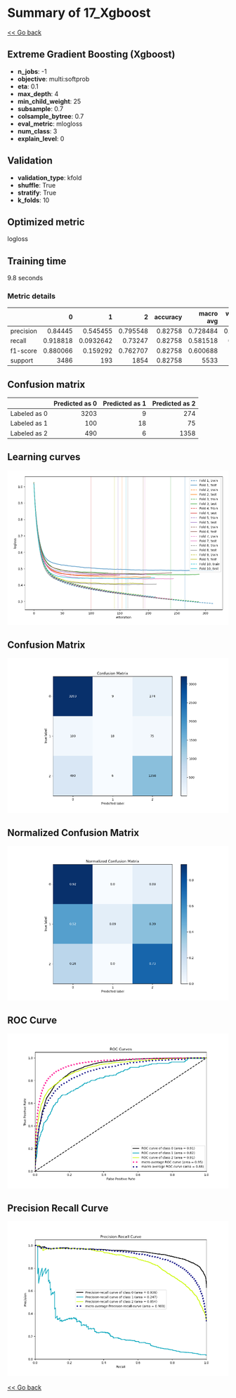# Summary of 17_Xgboost

[<< Go back](../README.md)


## Extreme Gradient Boosting (Xgboost)
- **n_jobs**: -1
- **objective**: multi:softprob
- **eta**: 0.1
- **max_depth**: 4
- **min_child_weight**: 25
- **subsample**: 0.7
- **colsample_bytree**: 0.7
- **eval_metric**: mlogloss
- **num_class**: 3
- **explain_level**: 0

## Validation
 - **validation_type**: kfold
 - **shuffle**: True
 - **stratify**: True
 - **k_folds**: 10

## Optimized metric
logloss

## Training time

9.8 seconds

### Metric details
|           |           0 |           1 |           2 |   accuracy |   macro avg |   weighted avg |   logloss |
|:----------|------------:|------------:|------------:|-----------:|------------:|---------------:|----------:|
| precision |    0.84445  |   0.545455  |    0.795548 |    0.82758 |    0.728484 |       0.817635 |  0.447722 |
| recall    |    0.918818 |   0.0932642 |    0.73247  |    0.82758 |    0.581518 |       0.82758  |  0.447722 |
| f1-score  |    0.880066 |   0.159292  |    0.762707 |    0.82758 |    0.600688 |       0.8156   |  0.447722 |
| support   | 3486        | 193         | 1854        |    0.82758 | 5533        |    5533        |  0.447722 |


## Confusion matrix
|              |   Predicted as 0 |   Predicted as 1 |   Predicted as 2 |
|:-------------|-----------------:|-----------------:|-----------------:|
| Labeled as 0 |             3203 |                9 |              274 |
| Labeled as 1 |              100 |               18 |               75 |
| Labeled as 2 |              490 |                6 |             1358 |

## Learning curves
![Learning curves](learning_curves.png)
## Confusion Matrix

![Confusion Matrix](confusion_matrix.png)


## Normalized Confusion Matrix

![Normalized Confusion Matrix](confusion_matrix_normalized.png)


## ROC Curve

![ROC Curve](roc_curve.png)


## Precision Recall Curve

![Precision Recall Curve](precision_recall_curve.png)



[<< Go back](../README.md)
